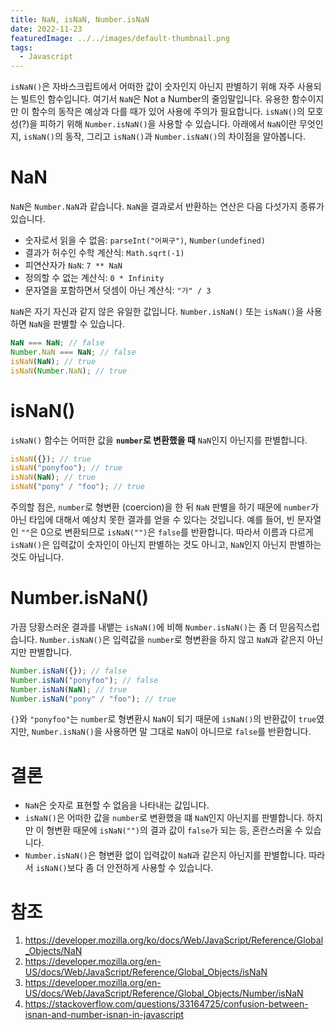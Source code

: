```yaml
---
title: NaN, isNaN, Number.isNaN
date: 2022-11-23
featuredImage: ../../images/default-thumbnail.png
tags:
  - Javascript
---
```


`isNaN()`은 자바스크립트에서 어떠한 값이 숫자인지 아닌지 판별하기 위해 자주 사용되는 빌트인 함수입니다. 여기서 `NaN`은 Not a Number의 줄임말입니다. 유용한 함수이지만 이 함수의 동작은 예상과 다를 때가 있어 사용에 주의가 필요합니다. `isNaN()`의 모호성(?)을 피하기 위해 `Number.isNaN()`을 사용할 수 있습니다. 아래에서 `NaN`이란 무엇인지, `isNaN()`의 동작, 그리고 `isNaN()`과 `Number.isNaN()`의 차이점을 알아봅니다.

# NaN

`NaN`은 `Number.NaN`과 같습니다. `NaN`을 결과로서 반환하는 연산은 다음 다섯가지 종류가 있습니다.

- 숫자로서 읽을 수 없음: `parseInt("어쩌구")`, `Number(undefined)`
- 결과가 허수인 수학 계산식: `Math.sqrt(-1)`
- 피연산자가 `NaN`: `7 ** NaN`
- 정의할 수 없는 계산식: `0 * Infinity`
- 문자열을 포함하면서 덧셈이 아닌 계산식: `"가" / 3`

`NaN`은 자기 자신과 같지 않은 유일한 값입니다. `Number.isNaN()` 또는 `isNaN()`을 사용하면 `NaN`을 판별할 수 있습니다.

```js
NaN === NaN; // false
Number.NaN === NaN; // false
isNaN(NaN); // true
isNaN(Number.NaN); // true
```

# isNaN()

`isNaN()` 함수는 어떠한 값을 **`number`로 변환했을 때** `NaN`인지 아닌지를 판별합니다.

```js
isNaN({}); // true
isNaN("ponyfoo"); // true
isNaN(NaN); // true
isNaN("pony" / "foo"); // true
```

주의할 점은, `number`로 형변환 (coercion)을 한 뒤 `NaN` 판별을 하기 때문에 `number`가 아닌 타입에 대해서 예상치 못한 결과를 얻을 수 있다는 것입니다. 예를 들어, 빈 문자열인 `""`은 0으로 변환되므로 `isNaN("")`은 `false`를 반환합니다. 따라서 이름과 다르게 `isNaN()`은 입력값이 숫자인이 아닌지 판별하는 것도 아니고, `NaN`인지 아닌지 판별하는 것도 아닙니다.

# Number.isNaN()

가끔 당황스러운 결과를 내뱉는 `isNaN()`에 비해 `Number.isNaN()`는 좀 더 믿음직스럽습니다. `Number.isNaN()`은 입력값을 `number`로 형변환을 하지 않고 `NaN`과 같은지 아닌지만 판별합니다.

```js
Number.isNaN({}); // false
Number.isNaN("ponyfoo"); // false
Number.isNaN(NaN); // true
Number.isNaN("pony" / "foo"); // true
```

`{}`와 `"ponyfoo"`는 `number`로 형변환시 `NaN`이 되기 때문에 `isNaN()`의 반환값이 `true`였지만, `Number.isNaN()`을 사용하면 말 그대로 `NaN`이 아니므로 `false`를 반환합니다.

# 결론

- `NaN`은 숫자로 표현할 수 없음을 나타내는 값입니다.
- `isNaN()`은 어떠한 값을 `number`로 변환했을 떄 `NaN`인지 아닌지를 판별합니다. 하지만 이 형변환 때문에 `isNaN("")`의 결과 값이 `false`가 되는 등, 혼란스러울 수 있습니다.
- `Number.isNaN()`은 형변환 없이 입력값이 `NaN`과 같은지 아닌지를 판별합니다. 따라서 `isNaN()`보다 좀 더 안전하게 사용할 수 있습니다.

# 참조

1. https://developer.mozilla.org/ko/docs/Web/JavaScript/Reference/Global_Objects/NaN
1. https://developer.mozilla.org/en-US/docs/Web/JavaScript/Reference/Global_Objects/isNaN
1. https://developer.mozilla.org/en-US/docs/Web/JavaScript/Reference/Global_Objects/Number/isNaN
1. https://stackoverflow.com/questions/33164725/confusion-between-isnan-and-number-isnan-in-javascript
